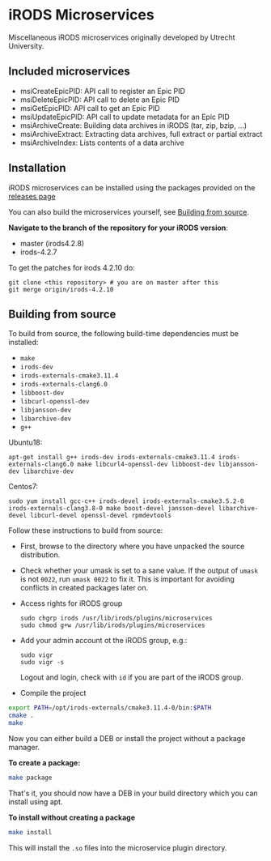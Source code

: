 # iRODS Microservices
Miscellaneous iRODS microservices originally developed by Utrecht University.

## Included microservices
  * msiCreateEpicPID: API call to register an Epic PID
  * msiDeleteEpicPID: API call to delete an Epic PID
  * msiGetEpicPID: API call to get an Epic PID
  * msiUpdateEpicPID: API call to update metadata for an Epic PID
  * msiArchiveCreate: Building data archives in iRODS (tar, zip, bzip, ...)
  * msiArchiveExtract: Extracting data archives, full extract or partial extract
  * msiArchiveIndex: Lists contents of a data archive


## Installation
iRODS microservices can be installed using the packages provided on the
[releases page](https://git.wur.nl/rdm-infrastructure/irods-microservices/-/releases)

You can also build the microservices yourself, see [Building from source](#building-from-source).

**Navigate to the branch of the repository for your iRODS version**:
- master (irods4.2.8)
- irods-4.2.7

To get the patches for irods 4.2.10 do:
```
git clone <this repository> # you are on master after this
git merge origin/irods-4.2.10
```

## Building from source
To build from source, the following build-time dependencies must be installed:

- `make`
- `irods-dev`
- `irods-externals-cmake3.11.4`
- `irods-externals-clang6.0`
- `libboost-dev`
- `libcurl-openssl-dev`
- `libjansson-dev`
- `libarchive-dev`
- `g++`

Ubuntu18:
```
apt-get install g++ irods-dev irods-externals-cmake3.11.4 irods-externals-clang6.0 make libcurl4-openssl-dev libboost-dev libjansson-dev libarchive-dev
```
Centos7:
```
sudo yum install gcc-c++ irods-devel irods-externals-cmake3.5.2-0 irods-externals-clang3.8-0 make boost-devel jansson-devel libarchive-devel libcurl-devel openssl-devel rpmdevtools
```

Follow these instructions to build from source:

- First, browse to the directory where you have unpacked the source
  distribution.

- Check whether your umask is set to a sane value. If the output of
  `umask` is not `0022`, run `umask 0022` to fix it. This is important
  for avoiding conflicts in created packages later on.

- Access rights for iRODS group
  ```
  sudo chgrp irods /usr/lib/irods/plugins/microservices
  sudo chmod g+w /usr/lib/irods/plugins/microservices
  ```

- Add your admin account ot the iRODS group, e.g.:
  ```
  sudo vigr
  sudo vigr -s
  ```
  Logout and login, check with `id` if you are part of the iRODS group.
  
- Compile the project
```bash
export PATH=/opt/irods-externals/cmake3.11.4-0/bin:$PATH
cmake .
make
```

Now you can either build a DEB or install the project without a package manager.

**To create a package:**
```bash
make package
```

That's it, you should now have a DEB in your build directory which you can install using apt.

**To install without creating a package**
```bash
make install
```

This will install the `.so` files into the microservice plugin directory.
